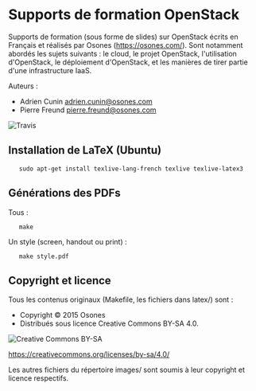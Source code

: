 Supports de formation OpenStack
===============================

Supports de formation (sous forme de slides) sur OpenStack écrits en Français et réalisés par Osones (https://osones.com/).
Sont notamment abordés les sujets suivants : le cloud, le projet OpenStack, l'utilisation d'OpenStack, le déploiement d'OpenStack, et les manières de tirer partie d'une infrastructure IaaS.

Auteurs :
* Adrien Cunin <adrien.cunin@osones.com>
* Pierre Freund <pierre.freund@osones.com>

![Travis](https://travis-ci.org/Osones/OpenStack-Formations.svg?branch=integration)

Installation de LaTeX (Ubuntu)
------------------------------

       sudo apt-get install texlive-lang-french texlive texlive-latex3

Générations des PDFs
--------------------

Tous :

       make

Un style (screen, handout ou print) :

       make style.pdf

Copyright et licence
--------------------
Tous les contenus originaux (Makefile, les fichiers dans latex/) sont :
* Copyright © 2015 Osones
* Distribués sous licence Creative Commons BY-SA 4.0.

![Creative Commons BY-SA](http://mirrors.creativecommons.org/presskit/buttons/88x31/png/by-sa.png)

https://creativecommons.org/licenses/by-sa/4.0/

Les autres fichiers du répertoire images/ sont soumis à leur copyright et licence respectifs.
